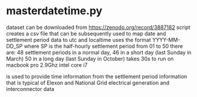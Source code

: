 # masterdatetime.py

dataset can be downloaded from https://zenodo.org/record/3887182
script creates a csv file that can be subsequently used to map date and settlement period
data to utc and localtime uses the format YYYY-MM-DD_SP where SP is the half-hourly settlement period from 01 to 50
there are:
48 settlement periods in a normal day,
46 in a short day (last Sunday in March)
50 in a long day (last Sunday in October)
takes 30s to run on macbook pro 2.9Ghz intel core i7

is used to provide time information from the settlement period information that is typical
of Elexon and National Grid electrical generation and interconnector data
  
